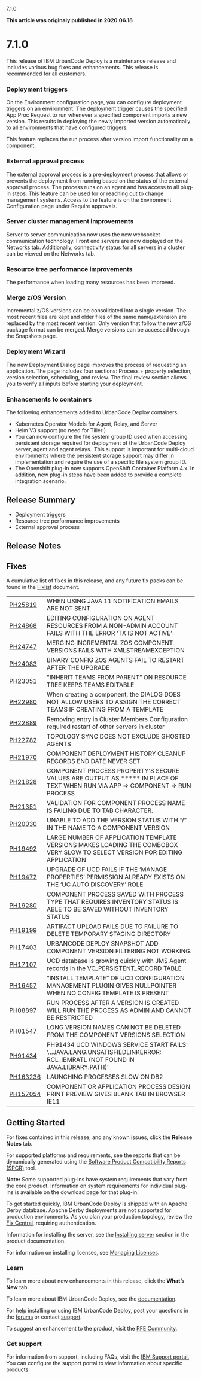 





7.1.0

**This article was originaly published in 2020.06.18**


7.1.0
=====




This release of IBM UrbanCode Deploy is a maintenance release and includes various bug fixes and enhancements. This release is recommended for all customers.
### Deployment triggers


On the Environment configuration page, you can configure deployment triggers on an environment. The deployment trigger causes the specified App Proc Request to run whenever a specified component imports a new version. This results in deploying the newly imported version automatically to all environments that have configured triggers.


This feature replaces the run process after version import functionality on a component.
### 


### External approval process


The external approval process is a pre-deployment process that allows or prevents the deployment from running based on the status of the external approval process. The process runs on an agent and has access to all plug-in steps. This feature can be used for or reaching out to change management systems. Access to the feature is on the Environment Configuration page under Require approvals.

### 


### Server cluster management improvements


Server to server communication now uses the new websocket communication technology. Front end servers are now displayed on the Networks tab. Additionally, connectivity status for all servers in a cluster can be viewed on the Networks tab.
### 


### Resource tree performance improvements


The performance when loading many resources has been improved.
### 


### Merge z/OS Version


Incremental z/OS versions can be consolidated into a single version. The most recent files are kept and older files of the same name/extension are replaced by the most recent version. Only version that follow the new z/OS package format can be merged. Merge versions can be accessed through the Snapshots page.
### 


### Deployment Wizard


The new Deployment Dialog page improves the process of requesting an application. The page includes four sections: Process + property selection, version selection, scheduling, and review. The final review section allows you to verify all inputs before starting your deployment.
### 


### Enhancements to containers


The following enhancements added to UrbanCode Deploy containers.
* Kubernetes Operator Models for Agent, Relay, and Server
* Helm V3 support (no need for Tiller!)
* You can now configure the file system group ID used when accessing persistent storage required for deployment of the UrbanCode Deploy server, agent and agent relays.  This support is important for multi-cloud environments where the persistent storage support may differ in implementation and require the use of a specific file system group ID.
* The Openshift plug-in now supports OpenShift Container Platform 4.x. In addition, new plug-in steps have been added to provide a complete integration scenario.

Release Summary
---------------

  
* Deployment triggers
* Resource tree performance improvements
* External approval process

Release Notes
-------------

  
Fixes
-----


A cumulative list of fixes in this release, and any future fix packs can be found in the [Fixlist](https://www.urbancode.com/whats-new/deployfixlist/) document.


|  |  |
| --- | --- |
| [PH25819](http://www.ibm.com/support/docview.wss?uid=swg1PH25819) | WHEN USING JAVA 11 NOTIFICATION EMAILS ARE NOT SENT |
| [PH24868](http://www.ibm.com/support/docview.wss?uid=swg1PH24868) | EDITING CONFIGURATION ON AGENT RESOURCES FROM A NON-ADMIN ACCOUNT FAILS WITH THE ERROR ‘TX IS NOT ACTIVE’ |
| [PH24747](http://www.ibm.com/support/docview.wss?uid=swg1PH24747) | MERGING INCREMENTAL ZOS COMPONENT VERSIONS FAILS WITH XMLSTREAMEXCEPTION |
| [PH24083](http://www.ibm.com/support/docview.wss?uid=swg1PH24083) | BINARY CONFIG ZOS AGENTS FAIL TO RESTART AFTER THE UPGRADE |
| [PH23051](http://www.ibm.com/support/docview.wss?uid=swg1PH23051) | "INHERIT TEAMS FROM PARENT” ON RESOURCE TREE KEEPS TEAMS EDITABLE |
| [PH22980](http://www.ibm.com/support/docview.wss?uid=swg1PH22980) | When creating a component, the DIALOG DOES NOT ALLOW USERS TO ASSIGN THE CORRECT TEAMS IF CREATING FROM A TEMPLATE |
| [PH22889](http://www.ibm.com/support/docview.wss?uid=swg1PH22889) | Removing entry in Cluster Members Configuration required restart of other servers in cluster |
| [PH22782](http://www.ibm.com/support/docview.wss?uid=swg1PH22782) | TOPOLOGY SYNC DOES NOT EXCLUDE GHOSTED AGENTS |
| [PH21970](http://www.ibm.com/support/docview.wss?uid=swg1PH21970) | COMPONENT DEPLOYMENT HISTORY CLEANUP RECORDS END DATE NEVER SET |
| [PH21828](http://www.ibm.com/support/docview.wss?uid=swg1PH21828) | COMPONENT PROCESS PROPERTY’S SECURE VALUES ARE OUTPUT AS \*\*\*\*\* IN PLACE OF TEXT WHEN RUN VIA APP => COMPONENT => RUN PROCESS |
| [PH21351](http://www.ibm.com/support/docview.wss?uid=swg1PH21351) | VALIDATION FOR COMPONENT PROCESS NAME IS FAILING DUE TO TAB CHARACTER. |
| [PH20030](http://www.ibm.com/support/docview.wss?uid=swg1PH20030) | UNABLE TO ADD THE VERSION STATUS WITH “/” IN THE NAME TO A COMPONENT VERSION |
| [PH19492](http://www.ibm.com/support/docview.wss?uid=swg1PH19492) | LARGE NUMBER OF APPLICATION TEMPLATE VERSIONS MAKES LOADING THE COMBOBOX VERY SLOW TO SELECT VERSION FOR EDITING APPLICATION |
| [PH19472](http://www.ibm.com/support/docview.wss?uid=swg1PH19472) | UPGRADE OF UCD FAILS IF THE ‘MANAGE PROPERTIES’ PERMISSION ALREADY EXISTS ON THE ‘UC AUTO DISCOVERY’ ROLE |
| [PH19280](http://www.ibm.com/support/docview.wss?uid=swg1PH19280) | COMPONENT PROCESS SAVED WITH PROCESS TYPE THAT REQUIRES INVENTORY STATUS IS ABLE TO BE SAVED WITHOUT INVENTORY STATUS |
| [PH19199](http://www.ibm.com/support/docview.wss?uid=swg1PH19199) | ARTIFACT UPLOAD FAILS DUE TO FAILURE TO DELETE TEMPORARY STAGING DIRECTORY |
| [PH17403](http://www.ibm.com/support/docview.wss?uid=swg1PH17403) | URBANCODE DEPLOY SNAPSHOT ADD COMPONENT VERSION FILTERING NOT WORKING. |
| [PH17107](http://www.ibm.com/support/docview.wss?uid=swg1PH17107) | UCD database is growing quickly with JMS Agent records in the VC\_PERSISTENT\_RECORD TABLE |
| [PH16457](http://www.ibm.com/support/docview.wss?uid=swg1PH16457) | “INSTALL TEMPLATE” OF UCD CONFIGURATION MANAGEMENT PLUGIN GIVES NULLPOINTER WHEN NO CONFIG TEMPLATE IS PRESENT |
| [PH08897](http://www.ibm.com/support/docview.wss?uid=swg1PH08897) | RUN PROCESS AFTER A VERSION IS CREATED WILL RUN THE PROCESS AS ADMIN AND CANNOT BE RESTRICTED |
| [PH01547](http://www.ibm.com/support/docview.wss?uid=swg1PH01547) | LONG VERSION NAMES CAN NOT BE DELETED FROM THE COMPONENT VERSIONS SELECTION |
| [PH91434](http://www.ibm.com/support/docview.wss?uid=swg1PH91434) | PH91434 UCD WINDOWS SERVICE START FAILS: ‘…JAVA.LANG.UNSATISFIEDLINKERROR: RCL\_IBMRATL (NOT FOUND IN JAVA.LIBRARY.PATH)’ |
| [PH163236](http://www.ibm.com/support/docview.wss?uid=swg1PH163236) | LAUNCHING PROCESSES SLOW ON DB2 |
| [PH157054](http://www.ibm.com/support/docview.wss?uid=swg1PH157054) | COMPONENT OR APPLICATION PROCESS DESIGN PRINT PREVIEW GIVES BLANK TAB IN BROWSER IE11 |

Getting Started
---------------

  
For fixes contained in this release, and any known issues, click the **Release Notes** tab.

For supported platforms and requirements, see the reports that can be dynamically generated using the [Software Product Compatibility Reports (SPCR)](https://www.ibm.com/software/reports/compatibility/clarity/index.html) tool.

**Note:** Some supported plug-ins have system requirements that vary from the core product. Information on system requirements for individual plug-ins is available on the download page for that plug-in.

To get started quickly, IBM UrbanCode Deploy is shipped with an Apache Derby database. Apache Derby deployments are not supported for production environments. As you plan your production topology, review the [Fix Central](https://www.ibm.com/support/fixcentral/swg/selectFixes?parent=ibm~Rational&product=ibm/Rational/IBM+UrbanCode+Deploy&release=All&platform=All&function=all), requiring authentication.

Information for installing the server, see the [Installing server](http://www-01.ibm.com/support/knowledgecenter/SS4GSP_7.1.0/com.ibm.udeploy.install.doc/topics/install_ch.html) section in the product documentation.

For information on installing licenses, see [Managing Licenses](https://www.ibm.com/support/knowledgecenter/SS4GSP_7.1.0/com.ibm.udeploy.doc/topics/licenseManage.html).
### Learn


To learn more about new enhancements in this release, click the **What’s New** tab.

To learn more about IBM UrbanCode Deploy, see the [documentation](http://www-01.ibm.com/support/knowledgecenter/SS4GSP_7.1.0/com.ibm.udeploy.doc/ucd_version_welcome.html).

For help installing or using IBM UrbanCode Deploy, post your questions in the [forums](https://developer.ibm.com/answers?community=urbancode) or contact [support](http://www-947.ibm.com/support/entry/portal/support?brandind=Rational).

To suggest an enhancement to the product, visit the [RFE Community](http://www.ibm.com/developerworks/rfe/execute?use_case=submitRfe).
### Get support


For information from support, including FAQs, visit the [IBM Support portal.](https://www.ibm.com/support/home) You can configure the support portal to view information about specific products.




